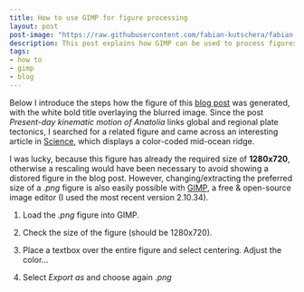 ```yaml
---
title: How to use GIMP for figure processing
layout: post
post-image: "https://raw.githubusercontent.com/fabian-kutschera/fabian-kutschera.github.io/master/assets/images/1280x720%20Placeholder.png"
description: This post explains how GIMP can be used to process figures (format size, blur image, insert title, etc.), such that they fit the required standard for blog posts.
tags:
- how to
- gimp
- blog
---
```


Below I introduce the steps how the figure of this [blog post](2023-03-25-kinematic-motion-anatolia.md) was generated, with the white bold title overlaying the blurred image. Since the post *Present-day kinematic motion of Anatolia* links global and regional plate tectonics, I searched for a related figure and came across an interesting article in [Science](https://www.science.org/content/article/slowdown-plate-tectonics-may-have-led-earth-s-ice-sheets), which displays a color-coded mid-ocean ridge. 

I was lucky, because this figure has already the required size of **1280x720**, otherwise a rescaling would have been necessary to avoid showing a distored figure in the blog post. However, changing/extracting the preferred size of a *.png* figure is also easily possible with [GIMP](https://www.gimp.org), a free & open-source image editor (I used the most recent version 2.10.34).

1. Load the *.png* figure into GIMP.

2. Check the size of the figure (should be 1280x720).

3. Place a textbox over the entire figure and select centering. Adjust the color...

4. Select *Export as* and choose again *.png*

